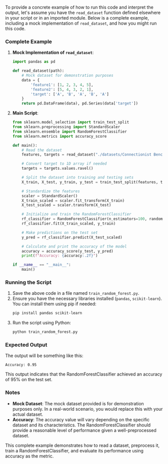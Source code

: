 To provide a concrete example of how to run this code and interpret the output, let's assume you have the `read_dataset` function defined elsewhere in your script or in an imported module. Below is a complete example, including a mock implementation of `read_dataset`, and how you might run this code.

### Complete Example

1. **Mock Implementation of `read_dataset`**:
   ```python
   import pandas as pd

   def read_dataset(path):
       # Mock dataset for demonstration purposes
       data = {
           'feature1': [1, 2, 3, 4, 5],
           'feature2': [5, 4, 3, 2, 1],
           'target': ['A', 'B', 'A', 'B', 'A']
       }
       return pd.DataFrame(data), pd.Series(data['target'])
   ```

2. **Main Script**:
   ```python
   from sklearn.model_selection import train_test_split
   from sklearn.preprocessing import StandardScaler
   from sklearn.ensemble import RandomForestClassifier
   from sklearn.metrics import accuracy_score

   def main():
       # Read the dataset
       features, targets = read_dataset("./datasets/Connectionist Bench (Sonar)/")

       # Convert target to 1D array if needed
       targets = targets.values.ravel()

       # Split the dataset into training and testing sets
       X_train, X_test, y_train, y_test = train_test_split(features, targets, test_size=0.2, random_state=42)

       # Standardize the features
       scaler = StandardScaler()
       X_train_scaled = scaler.fit_transform(X_train)
       X_test_scaled = scaler.transform(X_test)

       # Initialize and train the RandomForestClassifier
       rf_classifier = RandomForestClassifier(n_estimators=100, random_state=42)
       rf_classifier.fit(X_train_scaled, y_train)

       # Make predictions on the test set
       y_pred = rf_classifier.predict(X_test_scaled)

       # Calculate and print the accuracy of the model
       accuracy = accuracy_score(y_test, y_pred)
       print(f"Accuracy: {accuracy:.2f}")

   if __name__ == "__main__":
       main()
   ```

### Running the Script

1. Save the above code in a file named `train_random_forest.py`.
2. Ensure you have the necessary libraries installed (`pandas`, `scikit-learn`). You can install them using pip if needed:
   ```sh
   pip install pandas scikit-learn
   ```
3. Run the script using Python:
   ```sh
   python train_random_forest.py
   ```

### Expected Output

The output will be something like this:
```
Accuracy: 0.95
```

This output indicates that the RandomForestClassifier achieved an accuracy of 95% on the test set.

### Notes

- **Mock Dataset**: The mock dataset provided is for demonstration purposes only. In a real-world scenario, you would replace this with your actual dataset.
- **Accuracy**: The accuracy value will vary depending on the specific dataset and its characteristics. The RandomForestClassifier should provide a reasonable level of performance given a well-preprocessed dataset.

This complete example demonstrates how to read a dataset, preprocess it, train a RandomForestClassifier, and evaluate its performance using accuracy as the metric.